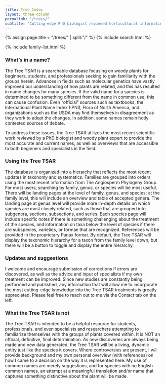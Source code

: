 ```yaml
---
title: Tree Index
layout: three-column
permalink: "/trees/"
subtitle: "Cutting-edge PhD biologist reviewed horticultural information with simple explanations."
---
```


{% assign page.title = "/trees/" | split:"/" %}
{% include search.html %}

{% include family-list.html %}
### What’s in a name?

The Tree TSAR is a searchable database focusing on woody plants for beginners, students, and professionals seeking to gain familiarity with the groups herein. Advances in fields such as molecular genetics have vastly improved our understanding of how plants are related, and this has resulted in name changes for many species. If the valid name for a species is determined to be something different from the name in common use, this can cause confusion. Even “official” sources such as textbooks, the International Plant Name Index (IPNI), Flora of North America, and organizations such as the USDA may find themselves in disagreement as they work to adopt the changes. In addition, some names remain hotly contested sources of debate.

To address these issues, the Tree TSAR utilizes the most recent scientific work reviewed by a PhD biologist and woody plant expert to provide the most accurate and current names, as well as overviews that are accessible to both beginners and specialists in the field.



### Using the Tree TSAR

The database is organized into a hierarchy that reflects the most recent updates in taxonomy and systematics. Families are grouped into orders using the most recent information from The Angiosperm Phylogeny Group. For most users, searching by family, genus, or species will be most useful. There will be landing pages at the level of family, genus, and species; at the family level, this will include an overview and table of accepted genera. The landing page at genus level will provide more in-depth details on which species are most closely related, such as those that are grouped into subgenera, sections, subsections, and series. Each species page will include specific notes if there is something challenging about the treatment of the species, and information on taxa below the level of species if there are subspecies, varieties, or formae that are recognized. References will be provided in the proprietary Panax format. By default, the Tree TSAR will display the taxonomic hierarchy for a taxon from the family level down, but there will be a button to toggle and display the entire hierarchy.

### Updates and suggestions

I welcome and encourage submission of corrections if errors are discovered, as well as the advice and input of specialists if my own treatment can be improved. Since new studies are constantly being performed and published, any information that will allow me to incorporate the most cutting-edge knowledge into the Tree TSAR treatments is greatly appreciated. Please feel free to reach out to me via the Contact tab on the left.



### What the Tree TSAR is not

The Tree TSAR is intended to be a helpful resource for students, professionals, and even specialists and researchers attempting to familiarize themselves with the groups of plants covered within. It is NOT an official, definitive, final determination. As new discoveries are always being made and new data generated, the Tree TSAR will be a living, dynamic entity just like the species it covers. Where controversies are present, I will provide background and my own personal overview (with references) on how I came to a decision on the way it is represented here. My use of common names are merely suggestions, and for species with no English common names, an attempt at a meaningful translation and/or name that captures something distinctive about the plant will be made.
